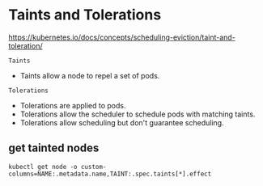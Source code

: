 # Taints and Tolerations

https://kubernetes.io/docs/concepts/scheduling-eviction/taint-and-toleration/

`Taints`
- Taints allow a node to repel a set of pods.

`Tolerations`
- Tolerations are applied to pods. 
- Tolerations allow the scheduler to schedule pods with matching taints. 
- Tolerations allow scheduling but don't guarantee scheduling.

## get tainted nodes
```
kubectl get node -o custom-columns=NAME:.metadata.name,TAINT:.spec.taints[*].effect
```
